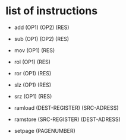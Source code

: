 # list of instructions

* add (OP1) (OP2) (RES)
* sub (OP1) (OP2) (RES)
* mov (OP1) (RES)
* rol (OP1) (RES)
* ror (OP1) (RES)
* slz (OP1) (RES)
* srz (OP1) (RES)

* ramload (DEST-REGISTER) (SRC-ADRESS)
* ramstore (SRC-REGISTER) (DEST-ADRESS)
* setpage (PAGENUMBER)
